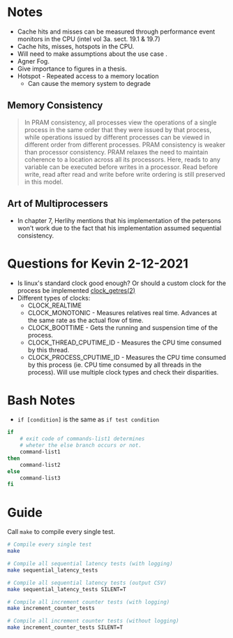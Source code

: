 # Notes
* Cache hits and misses can be measured through performance event monitors in the CPU (intel vol 3a. sect. 19.1 & 19.7)
* Cache hits, misses, hotspots in the CPU.
* Will need to make assumptions about the use case .
* Agner Fog.
* Give importance to figures in a thesis.
* Hotspot - Repeated access to a memory location
    * Can cause the memory system to degrade

##  Memory Consistency
> In PRAM consistency, all processes view the operations of a single process in the same order that they were issued by that process, while operations issued by different processes can be viewed in different order from different processes. PRAM consistency is weaker than processor consistency. PRAM relaxes the need to maintain coherence to a location across all its processors. Here, reads to any variable can be executed before writes in a processor. Read before write, read after read and write before write ordering is still preserved in this model.



## Art of Multiprocessers
* In chapter 7, Herlihy mentions that his implementation of the petersons won't work due to the fact that his implementation assumed sequential consistency.

# Questions for Kevin 2-12-2021
* Is linux's standard clock good enough? Or should a custom clock for the process be implemented [clock_getres(2)](https://man7.org/linux/man-pages/man2/clock_gettime.2.html)
* Different types of clocks:
    * CLOCK_REALTIME
    * CLOCK_MONOTONIC - Measures relatives real time. Advances at the same rate as the actual flow of time.
    * CLOCK_BOOTTIME - Gets the running and suspension time of the process.
    * CLOCK_THREAD_CPUTIME_ID - Measures the CPU time consumed by this thread.
    * CLOCK_PROCESS_CPUTIME_ID - Measures the CPU time consumed by this process (ie. CPU time consumed by all threads in the process).
Will use multiple clock types and check their disparities.

# Bash Notes
* `if [condition]` is the same as `if test condition`
```bash
if
    # exit code of commands-list1 determines 
    # wheter the else branch occurs or not.
    command-list1 
then
    command-list2
else
    command-list3
fi
```

# Guide
Call `make` to compile every single test.

```bash
# Compile every single test
make

# Compile all sequential latency tests (with logging)
make sequential_latency_tests

# Compile all sequential latency tests (output CSV)
make sequential_latency_tests SILENT=T

# Compile all increment counter tests (with logging)
make increment_counter_tests

# Compile all increment counter tests (without logging)
make increment_counter_tests SILENT=T
```

